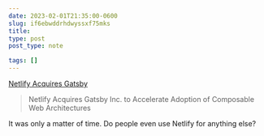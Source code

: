 ```yaml
---
date: 2023-02-01T21:35:00-0600
slug: if6ebwddrhdwyssxf75mks
title: 
type: post
post_type: note

tags: []
---
```

[Netlify Acquires Gatsby](https://www.netlify.com/press/netlify-acquires-gatsby-inc-to-accelerate-adoption-of-composable-web-architectures/)



> 
> Netlify Acquires Gatsby Inc. to Accelerate Adoption of Composable Web Architectures
> 
> 
> 


It was only a matter of time. Do people even use Netlify for anything else?



